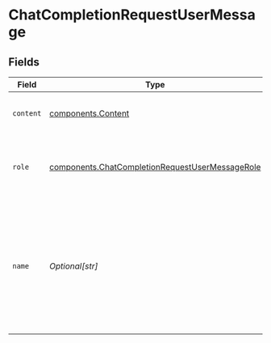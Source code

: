# ChatCompletionRequestUserMessage


## Fields

| Field                                                                                                                        | Type                                                                                                                         | Required                                                                                                                     | Description                                                                                                                  |
| ---------------------------------------------------------------------------------------------------------------------------- | ---------------------------------------------------------------------------------------------------------------------------- | ---------------------------------------------------------------------------------------------------------------------------- | ---------------------------------------------------------------------------------------------------------------------------- |
| `content`                                                                                                                    | [components.Content](../../models/components/content.md)                                                                     | :heavy_check_mark:                                                                                                           | The contents of the user message.<br/>                                                                                       |
| `role`                                                                                                                       | [components.ChatCompletionRequestUserMessageRole](../../models/components/chatcompletionrequestusermessagerole.md)           | :heavy_check_mark:                                                                                                           | The role of the messages author, in this case `user`.                                                                        |
| `name`                                                                                                                       | *Optional[str]*                                                                                                              | :heavy_minus_sign:                                                                                                           | An optional name for the participant. Provides the model information to differentiate between participants of the same role. |